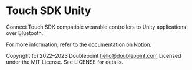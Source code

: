 # Touch SDK Unity

Connect Touch SDK compatible wearable controllers to Unity applications over Bluetooth.

For more information, refer to [the documentation on Notion.](https://port6.notion.site/Installing-Touch-SDK-for-Unity-9e636b44eaa84a39b2c21065a62c221e)

Copyright (c) 2022–2023 Doublepoint <hello@doublepoint.com>
Licensed under the MIT License. See LICENSE for details.
